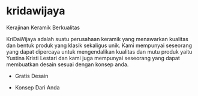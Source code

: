 # kridawijaya
Kerajinan Keramik Berkualitas

KriDaWijaya adalah suatu perusahaan keramik yang menawarkan kualitas dan bentuk produk yang klasik sekaligus unik.
Kami mempunyai seseorang yang dapat dipercaya untuk mengendalikan kualitas dan mutu produk yaitu Yustina Kristi Lestari dan kami juga mempunyai seseorang yang dapat membuatkan desain sesuai dengan konsep anda.
+ Gratis Desain
- Konsep Dari Anda
